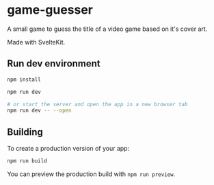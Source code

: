 # game-guesser

A small game to guess the title of a video game based on it's cover art.

Made with SvelteKit.

## Run dev environment

```bash
npm install

npm run dev

# or start the server and open the app in a new browser tab
npm run dev -- --open
```

## Building

To create a production version of your app:

```bash
npm run build
```

You can preview the production build with `npm run preview`.
